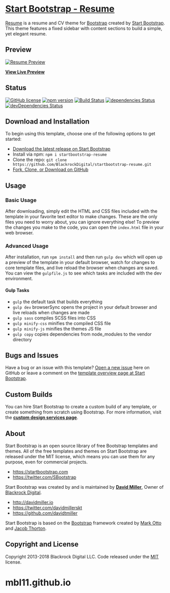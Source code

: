 # [Start Bootstrap - Resume](https://startbootstrap.com/template-overviews/resume/)

[Resume](https://startbootstrap.com/template-overviews/resume/) is a resume and CV theme for [Bootstrap](http://getbootstrap.com/) created by [Start Bootstrap](http://startbootstrap.com/). This theme features a fixed sidebar with content sections to build a simple, yet elegant resume.

## Preview

[![Resume Preview](https://startbootstrap.com/assets/img/templates/resume.jpg)](https://blackrockdigital.github.io/startbootstrap-resume/)

**[View Live Preview](https://blackrockdigital.github.io/startbootstrap-resume/)**

## Status

[![GitHub license](https://img.shields.io/badge/license-MIT-blue.svg)](https://raw.githubusercontent.com/BlackrockDigital/startbootstrap-resume/master/LICENSE)
[![npm version](https://img.shields.io/npm/v/startbootstrap-resume.svg)](https://www.npmjs.com/package/startbootstrap-resume)
[![Build Status](https://travis-ci.org/BlackrockDigital/startbootstrap-resume.svg?branch=master)](https://travis-ci.org/BlackrockDigital/startbootstrap-resume)
[![dependencies Status](https://david-dm.org/BlackrockDigital/startbootstrap-resume/status.svg)](https://david-dm.org/BlackrockDigital/startbootstrap-resume)
[![devDependencies Status](https://david-dm.org/BlackrockDigital/startbootstrap-resume/dev-status.svg)](https://david-dm.org/BlackrockDigital/startbootstrap-resume?type=dev)

## Download and Installation

To begin using this template, choose one of the following options to get started:
* [Download the latest release on Start Bootstrap](https://startbootstrap.com/template-overviews/resume/)
* Install via npm: `npm i startbootstrap-resume`
* Clone the repo: `git clone https://github.com/BlackrockDigital/startbootstrap-resume.git`
* [Fork, Clone, or Download on GitHub](https://github.com/BlackrockDigital/startbootstrap-resume)

## Usage

### Basic Usage

After downloading, simply edit the HTML and CSS files included with the template in your favorite text editor to make changes. These are the only files you need to worry about, you can ignore everything else! To preview the changes you make to the code, you can open the `index.html` file in your web browser.

### Advanced Usage

After installation, run `npm install` and then run `gulp dev` which will open up a preview of the template in your default browser, watch for changes to core template files, and live reload the browser when changes are saved. You can view the `gulpfile.js` to see which tasks are included with the dev environment.

#### Gulp Tasks

- `gulp` the default task that builds everything
- `gulp dev` browserSync opens the project in your default browser and live reloads when changes are made
- `gulp sass` compiles SCSS files into CSS
- `gulp minify-css` minifies the compiled CSS file
- `gulp minify-js` minifies the themes JS file
- `gulp copy` copies dependencies from node_modules to the vendor directory

## Bugs and Issues

Have a bug or an issue with this template? [Open a new issue](https://github.com/BlackrockDigital/startbootstrap-resume/issues) here on GitHub or leave a comment on the [template overview page at Start Bootstrap](http://startbootstrap.com/template-overviews/resume/).

## Custom Builds

You can hire Start Bootstrap to create a custom build of any template, or create something from scratch using Bootstrap. For more information, visit the **[custom design services page](https://startbootstrap.com/bootstrap-design-services/)**.

## About

Start Bootstrap is an open source library of free Bootstrap templates and themes. All of the free templates and themes on Start Bootstrap are released under the MIT license, which means you can use them for any purpose, even for commercial projects.

* https://startbootstrap.com
* https://twitter.com/SBootstrap

Start Bootstrap was created by and is maintained by **[David Miller](http://davidmiller.io/)**, Owner of [Blackrock Digital](http://blackrockdigital.io/).

* http://davidmiller.io
* https://twitter.com/davidmillerskt
* https://github.com/davidtmiller

Start Bootstrap is based on the [Bootstrap](http://getbootstrap.com/) framework created by [Mark Otto](https://twitter.com/mdo) and [Jacob Thorton](https://twitter.com/fat).

## Copyright and License

Copyright 2013-2018 Blackrock Digital LLC. Code released under the [MIT](https://github.com/BlackrockDigital/startbootstrap-resume/blob/gh-pages/LICENSE) license.
# mbl11.github.io
